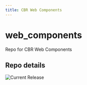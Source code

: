 ```yaml
---
title: CBR Web Components
---
```


# web_components
Repo for CBR Web Components


## Repo details

![Current Release](https://img.shields.io/badge/release-v0.11.0-blue)

